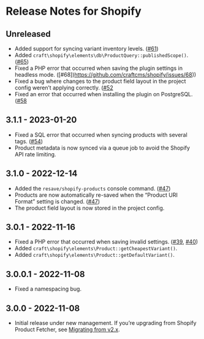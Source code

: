 # Release Notes for Shopify

## Unreleased

- Added support for syncing variant inventory levels. ([#61](https://github.com/craftcms/shopify/issues/61))
- Added `craft\shopify\elements\db\ProductQuery::publishedScope()`. ([#65](https://github.com/craftcms/shopify/issues/65))
- Fixed a PHP error that occurred when saving the plugin settings in headless mode. ([#68])https://github.com/craftcms/shopify/issues/68))
- Fixed a bug where changes to the product field layout in the project config weren’t applying correctly. ([#52](https://github.com/craftcms/shopify/issues/52)
- Fixed an error that occurred when installing the plugin on PostgreSQL. ([#58](https://github.com/craftcms/shopify/issues/58)

## 3.1.1 - 2023-01-20

- Fixed a SQL error that occurred when syncing products with several tags. ([#54](https://github.com/craftcms/shopify/issues/54))
- Product metadata is now synced via a queue job to avoid the Shopify API rate limiting.

## 3.1.0 - 2022-12-14

- Added the `resave/shopify-products` console command. ([#47](https://github.com/craftcms/shopify/issues/47))
- Products are now automatically re-saved when the “Product URI Format” setting is changed. ([#47](https://github.com/craftcms/shopify/issues/47))
- The product field layout is now stored in the project config.

## 3.0.1 - 2022-11-16

- Fixed a PHP error that occurred when saving invalid settings. ([#39](https://github.com/craftcms/shopify/pull/39), [#40](https://github.com/craftcms/shopify/pull/40))
- Added `craft\shopify\elements\Product::getCheapestVariant()`.
- Added `craft\shopify\elements\Product::getDefaultVariant()`.

## 3.0.0.1 - 2022-11-08

- Fixed a namespacing bug.

## 3.0.0 - 2022-11-08

- Initial release under new management. If you’re upgrading from Shopify Product Fetcher, see [Migrating from v2.x](https://github.com/craftcms/shopify#migrating-from-v2x).
